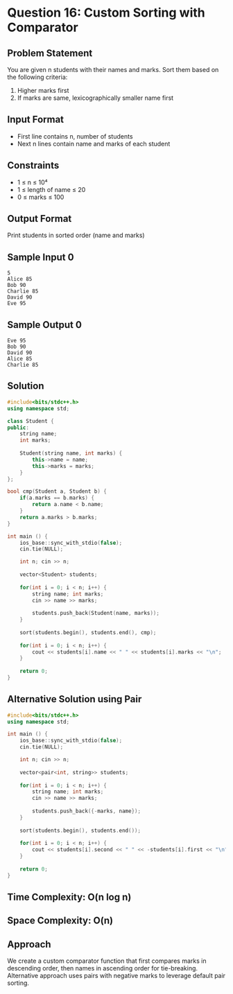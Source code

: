# Question 16: Custom Sorting with Comparator

## Problem Statement
You are given n students with their names and marks. Sort them based on the following criteria:
1. Higher marks first
2. If marks are same, lexicographically smaller name first

## Input Format
- First line contains n, number of students
- Next n lines contain name and marks of each student

## Constraints
- 1 ≤ n ≤ 10⁴
- 1 ≤ length of name ≤ 20
- 0 ≤ marks ≤ 100

## Output Format
Print students in sorted order (name and marks)

## Sample Input 0
```
5
Alice 85
Bob 90
Charlie 85
David 90
Eve 95
```

## Sample Output 0
```
Eve 95
Bob 90
David 90
Alice 85
Charlie 85
```

## Solution

```cpp
#include<bits/stdc++.h>
using namespace std;

class Student {
public:
    string name;
    int marks;
    
    Student(string name, int marks) {
        this->name = name;
        this->marks = marks;
    }
};

bool cmp(Student a, Student b) {
    if(a.marks == b.marks) {
        return a.name < b.name;
    }
    return a.marks > b.marks;
}

int main () {
    ios_base::sync_with_stdio(false);
    cin.tie(NULL);

    int n; cin >> n;
    
    vector<Student> students;
    
    for(int i = 0; i < n; i++) {
        string name; int marks;
        cin >> name >> marks;
        
        students.push_back(Student(name, marks));
    }
    
    sort(students.begin(), students.end(), cmp);
    
    for(int i = 0; i < n; i++) {
        cout << students[i].name << " " << students[i].marks << "\n";
    }
    
    return 0;
}
```

## Alternative Solution using Pair

```cpp
#include<bits/stdc++.h>
using namespace std;

int main () {
    ios_base::sync_with_stdio(false);
    cin.tie(NULL);

    int n; cin >> n;
    
    vector<pair<int, string>> students;
    
    for(int i = 0; i < n; i++) {
        string name; int marks;
        cin >> name >> marks;
        
        students.push_back({-marks, name});
    }
    
    sort(students.begin(), students.end());
    
    for(int i = 0; i < n; i++) {
        cout << students[i].second << " " << -students[i].first << "\n";
    }
    
    return 0;
}
```

## Time Complexity: O(n log n)
## Space Complexity: O(n)

## Approach
We create a custom comparator function that first compares marks in descending order, then names in ascending order for tie-breaking. Alternative approach uses pairs with negative marks to leverage default pair sorting.